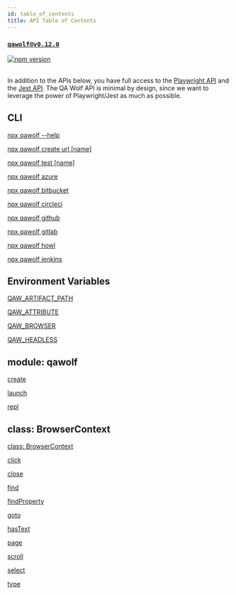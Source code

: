 ```yaml
---
id: table_of_contents
title: API Table of Contents
---
```


### [`qawolf@v0.12.0`](https://www.npmjs.com/package/qawolf/v/0.9.3)

<a href="http://badge.fury.io/js/qawolf"><img src="https://badge.fury.io/js/qawolf.svg" alt="npm version" /></a>
<br/>
<br/>

In addition to the APIs below, you have full access to the [Playwright API](https://github.com/microsoft/playwright/blob/master/docs/api.md) and the [Jest API](https://jestjs.io/docs/en/expect). The QA Wolf API is minimal by design, since we want to leverage the power of Playwright/Jest as much as possible.

## CLI

[npx qawolf --help](cli#npx-qawolf---help)

[npx qawolf create url [name]](cli#npx-qawolf-create-url-name)

[npx qawolf test [name]](cli#npx-qawolf-test-name)

[npx qawolf azure](cli#npx-qawolf-azure)

[npx qawolf bitbucket](cli#npx-qawolf-bitbucket)

[npx qawolf circleci](cli#npx-qawolf-circleci)

[npx qawolf github](cli#npx-qawolf-github)

[npx qawolf gitlab](cli#npx-qawolf-gitlab)

[npx qawolf howl](cli#npx-qawolf-howl)

[npx qawolf jenkins](cli#npx-qawolf-jenkins)

## Environment Variables

[QAW_ARTIFACT_PATH](environment_variables#qaw_artifact_path)

[QAW_ATTRIBUTE](environment_variables#qaw_attribute)

[QAW_BROWSER](environment_variables#qaw_browser)

[QAW_HEADLESS](environment_variables#qaw_headless)

## module: qawolf

[create](qawolf/create)

[launch](qawolf/launch)

[repl](qawolf/repl)

## class: BrowserContext

[class: BrowserContext](browser_context/class_browser_context)

[click](browser_context/click)

[close](browser_context/close)

[find](browser_context/find)

[findProperty](browser_context/find_property)

[goto](browser_context/goto)

[hasText](browser_context/has_text)

[page](browser_context/page)

[scroll](browser_context/scroll)

[select](browser_context/select)

[type](browser_context/type)
